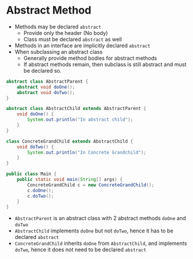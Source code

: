 # Abstract Method

- Methods may be declared `abstract`
  - Provide only the header (No body)
  - Class must be declared `abstract` as well
- Methods in an interface are implicitly declared `abstract`
- When subclassing an abstract class
  - Generally provide method bodies for abstract methods
  - If abstract methods remain, then subclass is still abstract and must be declared so.

```java
abstract class AbstractParent {
    abstract void doOne();
    abstract void doTwo();
}

abstract class AbstractChild extends AbstractParent {
    void doOne() {
        System.out.println("In abstract child");
    }
}

class ConcreteGrandChild extends AbstractChild {
    void doTwo() {
        System.out.println("In Concrete Grandchild");
    }
}

public class Main {
    public static void main(String[] args) {
        ConcreteGrandChild c = new ConcreteGrandChild();
        c.doOne();
        c.doTwo();
    }
}
```

- `AbstractParent` is an abstract class with 2 abstract methods `doOne` and `doTwo`
- `AbstractChild` implements `doOne` but not `doTwo`, hence it has to be declared `abstract`
- `ConcreteGrandChild` inherits `doOne` from `AbstractChild`, and implements `doTwo`, hence it does not need to be declared `abstract` 
